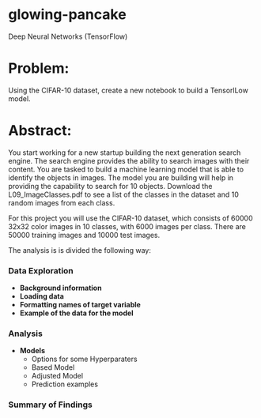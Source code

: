 # glowing-pancake
Deep Neural Networks (TensorFlow)

# Problem:
Using the CIFAR-10 dataset, create a new notebook to build a TensorlLow model.


# Abstract:
You start working for a new startup building the next generation search engine. The search engine provides the ability to search images with their content. You are tasked to build a machine learning model that is able to identify the objects in images. The model you are building will help in providing the capability to search for 10 objects. Download the L09_ImageClasses.pdf to see a list of the classes in the dataset and 10 random images from each class.

For this project you will use the CIFAR-10 dataset, which consists of 60000 32x32 color images in 10 classes, with 6000 images per class. There are 50000 training images and 10000 test images.

The analysis is is divided the following way:

### Data Exploration
- **Background information**
- **Loading data**
- **Formatting names of target variable**
- **Example of the data for the model**

### Analysis
- **Models**
    - Options for some Hyperparaters
    - Based Model
    - Adjusted Model
    - Prediction examples
          
### Summary of Findings
